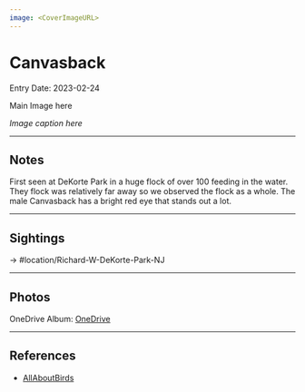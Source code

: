 ```yaml
---
image: <CoverImageURL>
---
```


# Canvasback
Entry Date: 2023-02-24

Main Image here

*Image caption here*

---------------------------------------------------------------
## Notes

First seen at DeKorte Park in a huge flock of over 100 feeding in the water. They flock was relatively far away so we observed the flock as a whole. The male Canvasback has a bright red eye that stands out a lot.

---------------------------------------------------------------
## Sightings

-> #location/Richard-W-DeKorte-Park-NJ 

---------------------------------------------------------------
## Photos
OneDrive Album: [OneDrive](linkhere)

---------------------------------------------------------------
## References
- [AllAboutBirds](https://www.allaboutbirds.org/guide/Canvasback/overview)
